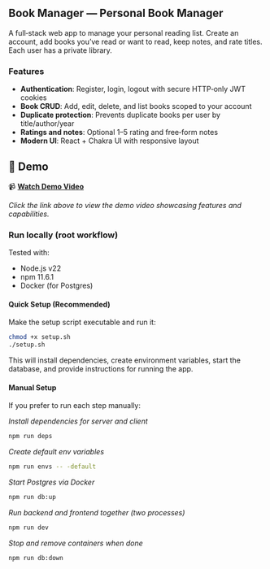 ## Book Manager — Personal Book Manager

A full‑stack web app to manage your personal reading list. Create an account, add books you’ve read or want to read, keep notes, and rate titles. Each user has a private library.

### Features
- **Authentication**: Register, login, logout with secure HTTP‑only JWT cookies
- **Book CRUD**: Add, edit, delete, and list books scoped to your account
- **Duplicate protection**: Prevents duplicate books per user by title/author/year
- **Ratings and notes**: Optional 1–5 rating and free‑form notes
- **Modern UI**: React + Chakra UI with responsive layout

## 🎥 Demo

📹 **[Watch Demo Video](https://drive.google.com/file/d/1T-pyFP07RgxFXkv3MY5kTJ6_czevPZUp/view?usp=sharing)**

*Click the link above to view the demo video showcasing features and capabilities.*

### Run locally (root workflow)

Tested with:
- Node.js v22
- npm 11.6.1
- Docker (for Postgres)

#### Quick Setup (Recommended)

Make the setup script executable and run it:
```bash
chmod +x setup.sh
./setup.sh
```

This will install dependencies, create environment variables, start the database, and provide instructions for running the app.

#### Manual Setup

If you prefer to run each step manually:

_Install dependencies for server and client_
```bash
npm run deps
```

_Create default env variables_
```bash
npm run envs -- -default
```

_Start Postgres via Docker_
```bash
npm run db:up
```

_Run backend and frontend together (two processes)_
```bash
npm run dev
```

_Stop and remove containers when done_
```bash
npm run db:down
```

